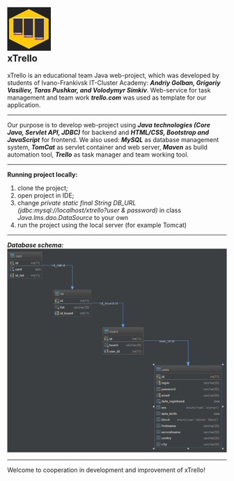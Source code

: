 ![alt text](https://github.com/Strixik/xtrellowebproject/blob/vova_logger/src/main/webapp/WEB-INF/img/xLogo.gif)
<br>
**xTrello**
---

xTrello is an educational team Java web-project, which was developed by students of Ivano-Frankivsk IT-Cluster Academy:
**_Andriy Golban, Grigoriy Vasiliev, Taras Pushkar, and Volodymyr Simkiv_**. Web-service for task management and team work **_trello.com_** was used as template for our application.
***

Our purpose is to develop web-project using **_Java technologies (Core Java, Servlet API, JDBC)_** for backend and **_HTML/CSS, Bootstrap and JavaScript_** for frontend.
We also used: 
**_MySQL_** as database management system,
**_TomCat_** as servlet container and web server,
**_Maven_** as build automation tool,
**_Trello_** as task manager and team working tool.
***
**Running project locally:**
1) clone the project;
2) open project in IDE;
3) change _private static final String DB_URL (jdbc:mysql://localhost/xtrello?user & password)_ in class _Java.lms.dao.DataSource_ to your own
4) run the project using the local server (for example Tomcat)
***
**_Database schema:_**
<br>
![alt text](https://github.com/Strixik/xtrellowebproject/blob/vova_logger/src/main/webapp/WEB-INF/img/db_schema.png)
***
Welcome to cooperation in development and improvement of xTrello!

